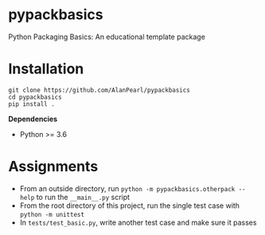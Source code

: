 # pypackbasics
Python Packaging Basics: An educational template package

# Installation
```
git clone https://github.com/AlanPearl/pypackbasics
cd pypackbasics
pip install .
```
**Dependencies**
- Python >= 3.6

# Assignments
- From an outside directory, run `python -m pypackbasics.otherpack --help` to run the `__main__.py` script
- From the root directory of this project, run the single test case with `python -m unittest`
- In `tests/test_basic.py`, write another test case and make sure it passes
